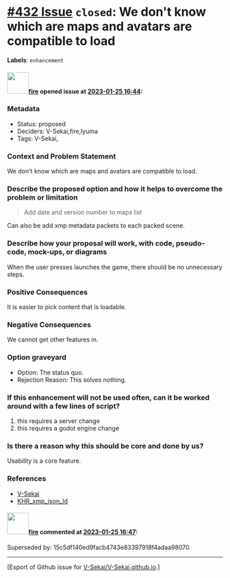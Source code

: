 # [\#432 Issue](https://github.com/V-Sekai/V-Sekai.github.io/issues/432) `closed`:  We don't know which are maps and avatars are compatible to load
**Labels**: `enhancement`


#### <img src="https://avatars.githubusercontent.com/u/32321?u=c2e06a3d2b49a467aa907e54aa259516440267cc&v=4" width="50">[fire](https://github.com/fire) opened issue at [2023-01-25 16:44](https://github.com/V-Sekai/V-Sekai.github.io/issues/432):

### Metadata

- Status: proposed <!-- draft | proposed | rejected | accepted | deprecated | superseded by -->
- Deciders: V-Sekai,fire,lyuma
- Tags: V-Sekai,


### Context and Problem Statement

 We don't know which are maps and avatars are compatible to load.

### Describe the proposed option and how it helps to overcome the problem or limitation

> Add date and version number to maps list

Can also be add xmp metadata packets to each packed scene.

### Describe how your proposal will work, with code, pseudo-code, mock-ups, or diagrams

When the user presses launches the game, there should be no unnecessary steps.

### Positive Consequences

It is easier to pick content that is loadable.

### Negative Consequences

We cannot get other features in.

### Option graveyard

- Option: The status quo. <!-- List the proposed options no longer open for consideration. -->
- Rejection Reason: This solves nothing. <!-- List the reasons for the rejection: (the bad traits) -->


### If this enhancement will not be used often, can it be worked around with a few lines of script?

1. this requires a server change
2. this requires a godot engine change

### Is there a reason why this should be core and done by us?

Usability is a core feature.

### References

- [V-Sekai](https://v-sekai.org/)
- [KHR_xmp_json_ld](https://github.com/KhronosGroup/glTF/tree/main/extensions/2.0/Khronos/KHR_xmp_json_ld)

#### <img src="https://avatars.githubusercontent.com/u/32321?u=c2e06a3d2b49a467aa907e54aa259516440267cc&v=4" width="50">[fire](https://github.com/fire) commented at [2023-01-25 16:47](https://github.com/V-Sekai/V-Sekai.github.io/issues/432#issuecomment-1403914020):

Superseded by: 15c5df140ed9facb4743e83397918f4adaa98070


-------------------------------------------------------------------------------



[Export of Github issue for [V-Sekai/V-Sekai.github.io](https://github.com/V-Sekai/V-Sekai.github.io).]
